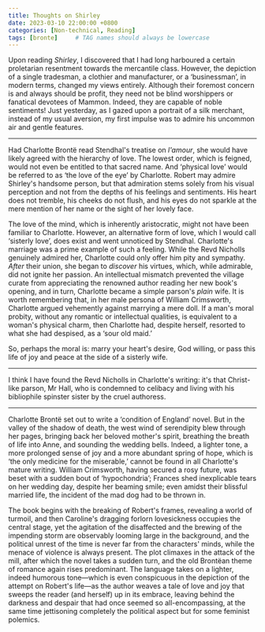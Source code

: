```yaml
---
title: Thoughts on Shirley
date: 2023-03-10 22:00:00 +0800
categories: [Non-technical, Reading]
tags: [bronte]     # TAG names should always be lowercase
---
```


Upon reading _Shirley_, I discovered that I had long harboured a certain proletarian resentment towards the mercantile class. However, the depiction of a single tradesman, a clothier and manufacturer, or a ‘businessman’, in modern terms, changed my views entirely. Although their foremost concern is and always should be profit, they need not be blind worshippers or fanatical devotees of Mammon. Indeed, they are capable of noble sentiments! Just yesterday, as I gazed upon a portrait of a silk merchant, instead of my usual aversion, my first impulse was to admire his uncommon air and gentle features.

---

Had Charlotte Brontë read Stendhal's treatise on _l'amour_, she would have likely agreed with the hierarchy of love. The lowest order, which is feigned, would not even be entitled to that sacred name. And ‘physical love’ would be referred to as ‘the love of the eye’ by Charlotte. Robert may admire Shirley's handsome person, but that admiration stems solely from his visual perception and not from the depths of his feelings and sentiments. His heart does not tremble, his cheeks do not flush, and his eyes do not sparkle at the mere mention of her name or the sight of her lovely face.

The love of the mind, which is inherently aristocratic, might not have been familiar to Charlotte. However, an alternative form of love, which I would call ‘sisterly love’, does exist and went unnoticed by Stendhal. Charlotte's marriage was a prime example of such a feeling. While the Revd Nicholls genuinely admired her, Charlotte could only offer him pity and sympathy. _After_ their union, she began to _discover_ his virtues, which, while admirable, did not ignite her passion. An intellectual mismatch prevented the village curate from appreciating the renowned author reading her new book's opening, and in turn, Charlotte became a simple parson's _plain_ wife. It is worth remembering that, in her male persona of William Crimsworth, Charlotte argued vehemently against marrying a mere doll. If a man's moral probity, without any romantic or intellectual qualities, is equivalent to a woman's physical charm, then Charlotte had, despite herself, resorted to what she had despised, as a ‘sour old maid.’

So, perhaps the moral is: marry your heart's desire, God willing, or pass this life of joy and peace at the side of a sisterly wife.

---

I think I have found the Revd Nicholls in Charlotte's writing: it's that Christ-like parson, Mr Hall, who is condemned to celibacy and living with his bibliophile spinster sister by the cruel authoress.

---

Charlotte Brontë set out to write a ‘condition of England’ novel. But in the valley of the shadow of death, the west wind of serendipity blew through her pages, bringing back her beloved mother's spirit, breathing the breath of life into Anne, and sounding the wedding bells. Indeed, a lighter tone, a more prolonged sense of joy and a more abundant spring of hope, which is ‘the only medicine for the miserable,’ cannot be found in all Charlotte's mature writing. William Crimsworth, having secured a rosy future, was beset with a sudden bout of ‘hypochondria’; Frances shed inexplicable tears on her wedding day, despite her beaming smile; even amidst their blissful married life, the incident of the mad dog had to be thrown in.

The book begins with the breaking of Robert's frames, revealing a world of turmoil, and then Caroline's dragging forlorn lovesickness occupies the central stage, yet the agitation of the disaffected and the brewing of the impending storm are observably looming large in the background, and the political unrest of the time is never far from the characters' minds, while the menace of violence is always present. The plot climaxes in the attack of the mill, after which the novel takes a sudden turn, and the old Brontëan theme of romance again rises predominant. The language takes on a lighter, indeed humorous tone—which is even conspicuous in the depiction of the attempt on Robert's life—as the author weaves a tale of love and joy that sweeps the reader (and herself) up in its embrace, leaving behind the darkness and despair that had once seemed so all-encompassing, at the same time jettisoning completely the political aspect but for some feminist polemics.